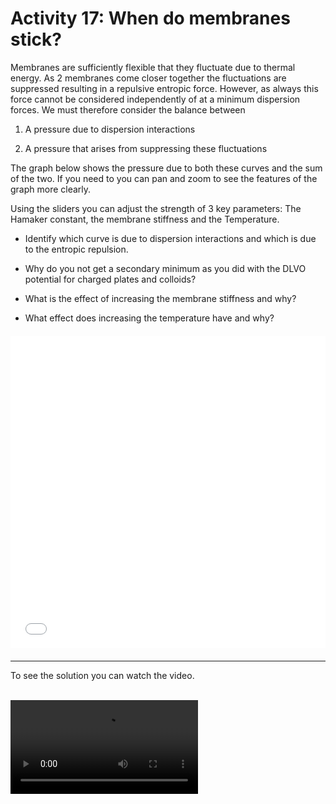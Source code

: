 # Activity 17: When do membranes stick?

<link rel="stylesheet" type="text/css" href="../customstyle.css">

Membranes are sufficiently flexible that they fluctuate due to thermal energy. As 2 membranes come closer together the fluctuations are suppressed resulting in a repulsive entropic force. However, as always this force cannot be considered independently of at a minimum dispersion forces. We must therefore consider the balance between

1. A pressure due to dispersion interactions 

2. A pressure that arises from suppressing these fluctuations

The graph below shows the pressure due to both these curves and the sum of the two. If you need to you can pan and zoom to see the features of the graph more clearly.

Using the sliders you can adjust the strength of 3 key parameters: The Hamaker constant, the membrane stiffness and the Temperature.

- Identify which curve is due to dispersion interactions and which is due to the entropic repulsion.

- Why do you not get a secondary minimum as you did with the DLVO potential for charged plates and colloids?

- What is the effect of increasing the membrane stiffness and why?

- What effect does increasing the temperature have and why?

<div style="display: flex; justify-content: center; margin: 20px 0;">
  <iframe src="animations/17_membranes.html" style="border:none; width:800px; height:500px;"></iframe>
</div>

---------------------

To see the solution you can watch the video.
<br><br>

<video width="flex-center video-container" controls>
  <source src="https://www.nottingham.ac.uk/~ppzmis/phys3009/videos/A17.mp4" type="video/mp4">
  Your browser does not support the video tag.
</video>
